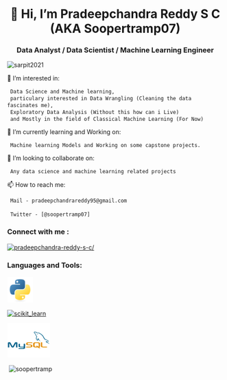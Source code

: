 <h1 align="center">👋 Hi, I’m Pradeepchandra Reddy S C (AKA Soopertramp07)</h1> 
                                      
<h3 align="center">Data Analyst / Data Scientist / Machine Learning Engineer</h3>

<p align="left"> <img src="https://komarev.com/ghpvc/?username=Pradeepchandra&label=Profile%20views&color=0e75b6&style=flat" alt="sarpit2021" /> </p>
                                          

 
 👀 I’m interested in:
 
     Data Science and Machine learning, 
     particulary interested in Data Wrangling (Cleaning the data fascinates me), 
     Exploratory Data Analysis (Without this how can i Live)
     and Mostly in the field of Classical Machine Learning (For Now)
                       
 🌱 I’m currently learning and Working on:
     
     Machine learning Models and Working on some capstone projects.
 
 💞️ I’m looking to collaborate on:
 
     Any data science and machine learning related projects

📫 How to reach me:

     Mail - pradeepchandrareddy95@gmail.com
     
     Twitter - [@soopertramp07]
     

<h3 align="left">Connect with me :</h3>
<p align="left">

<a href="https://www.linkedin.com/in/pradeepchandra-reddy-s-c/" target="blank"><img align="center" src="https://upload.wikimedia.org/wikipedia/commons/b/b1/LinkedIn_Logo_2013_%282%29.svg" alt="pradeepchandra-reddy-s-c/" height="80" width="80" /></a>
  
</p>



<h3 align="left">Languages and Tools:</h3>

<p align="left"> <a href="https://www.python.org" target="_blank"> <img src="https://raw.githubusercontent.com/devicons/devicon/master/icons/python/python-original.svg" alt="python" width="60" height="60"/> 
  
</a> <a href="https://scikit-learn.org/" target="_blank"> <img src="https://upload.wikimedia.org/wikipedia/commons/0/05/Scikit_learn_logo_small.svg" alt="scikit_learn" width="60" height="60"/> 
  
</a><a href="https://www.mysql.com/" target="_blank"> <img src="https://raw.githubusercontent.com/devicons/devicon/master/icons/mysql/mysql-original-wordmark.svg" alt="mysql" width="100" height="80"/> </a> </p>

<p>&nbsp;<img align="center" src="https://github-readme-stats.vercel.app/api?username=soopertramp&show_icons=true&locale=en" alt="soopertramp" /></p>



<!---
soopertramp/soopertramp is a ✨ special ✨ repository because its `README.md` (this file) appears on your GitHub profile.
You can click the Preview link to take a look at your changes.
--->
